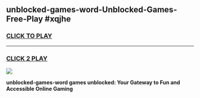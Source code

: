 
## unblocked-games-word-Unblocked-Games-Free-Play #xqjhe
<h3>
<a href="https://us.freeplayer.one?title=unblocked-games-word&ref=9M">CLICK TO PLAY</a></h3>
<hr>

<h3>
<a href="https://us.freeplayer.one?title=unblocked-games-word&ref=9M">CLICK 2 PLAY</a>
  
</h3>

<a href="https://us.freeplayer.one?title=unblocked-games-word&ref=9M"><img src="https://clearcache.store/games.png"></a>


**unblocked-games-word games unblocked: Your Gateway to Fun and Accessible Online Gaming**
